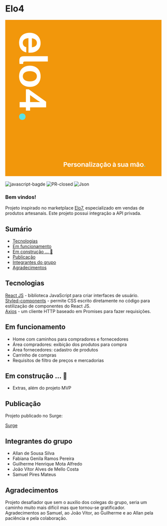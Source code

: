 # Elo4 

![logo-elo4](https://github.com/future4code/cruz-marketplace9/blob/master/src/img/logo.png)
<br/>

![javascript-bagde](https://img.shields.io/github/languages/top/future4code/cruz-marketplace9)
![PR-closed](https://img.shields.io/github/issues-pr-closed/future4code/cruz-marketplace9)
![Json](https://img.shields.io/github/package-json/v/future4code/cruz-marketplace9)

### Bem vindos!

Projeto inspirado no marketplace [Elo7](https://www.elo7.com.br/), especializado em vendas de produtos artesanais.
Este projeto possui integração a API privada.


## Sumário

  - [Tecnologias](#tecnologias)
  - [Em funcionamento](#em-funcionamento)
  - [Em construção ... 🚧](#em-construção--)
  - [Publicação](#publicação)
  - [Integrantes do grupo](#integrantes-do-grupo)
  - [Agradecimentos](#agradecimentos)

## Tecnologias

[React JS](https://pt-br.reactjs.org/) - biblioteca JavaScript para criar interfaces de usuário.<br/>
[Styled-components](https://styled-components.com/) -  permite CSS escrito diretamente no código para estilização de componentes do React JS.<br/>
[Axios](https://axios-http.com/) - um cliente HTTP baseado em Promises para fazer requisições.

## Em funcionamento

- Home com caminhos para compradores e fornecedores
- Área compradores: exibição dos produtos para compra
- Área fornecedores: cadastro de produtos
- Carrinho de compras
- Requisitos de filtro de preços e mercadorias

## Em construção ... 🚧

- Extras, além do projeto MVP

## Publicação

Projeto publicado no Surge:

[Surge](elo4-marketplace.surge.sh)

## Integrantes do grupo

- Allan de Sousa Silva
- Fabiana Genila Ramos Pereira
- Guilherme Henrique Mota Alfredo
- João Vítor Alves de Mello Costa
- Samuel Pires Mateus

## Agradecimentos

Projeto desafiador que sem o auxílio dos colegas do grupo, seria um caminho muito mais difícil mas que tornou-se gratificador.<br/>
Agradecimentos ao Samuel, ao João Vitor, ao Guilherme e ao Allan pela paciência e pela colaboração.<br/>

